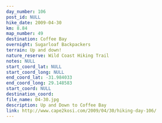 ```yaml
---
day_number: 106
post_id: NULL
hike_date: 2009-04-30
km: 8.84
map_number: 49
destination: Coffee Bay
overnight: Sugarloaf Backpackers
terrain: Up and down!
nature_reserve: Wild Coast Hiking Trail
notes: NULL
start_coord_lat: NULL
start_coord_long: NULL
end_coord_lat: -31.984033
end_coord_long: 29.148583
start_coord: NULL
destination_coord: 
file_name: 04-30.jpg
description: Up and Down to Coffee Bay
link: http://www.cape2kosi.com/2009/04/30/hiking-day-106/
---
```

